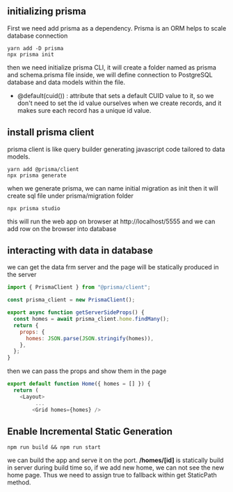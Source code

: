 ## initializing prisma

First we need add prisma as a dependency. Prisma is an ORM helps to scale database connection

```console
yarn add -D prisma
npx prisma init
```

then we need initialize prisma CLI, it will create a folder named as prisma and schema.prisma file inside, we will define connection to PostgreSQL database and data models within the file.

- @default(cuid()) : attribute that sets a default CUID value to it, so we don't need to set the id value ourselves when we create records, and it makes sure each record has a unique id value.

## install prisma client

prisma client is like query builder generating javascript code tailored to data models.

```console
yarn add @prisma/client
npx prisma generate
```

when we generate prisma, we can name initial migration as init then it will create sql file under prisma/migration folder

```console
npx prisma studio
```

this will run the web app on browser at http://localhost/5555 and we can add row on the browser into database

## interacting with data in database

we can get the data frm server and the page will be statically produced in the server

```javascript
import { PrismaClient } from "@prisma/client";

const prisma_client = new PrismaClient();

export async function getServerSideProps() {
  const homes = await prisma_client.home.findMany();
  return {
    props: {
      homes: JSON.parse(JSON.stringify(homes)),
    },
  };
}
```

then we can pass the props and show them in the page

```javascript
export default function Home({ homes = [] }) {
  return (
    <Layout>
         ...
        <Grid homes={homes} />

```

## Enable Incremental Static Generation

```console
npm run build && npm run start
```

we can build the app and serve it on the port.
**/homes/[id]** is statically build in server during build time so, if we add new home, we can not see the new home page. Thus we need to assign true to fallback within get StaticPath method.
